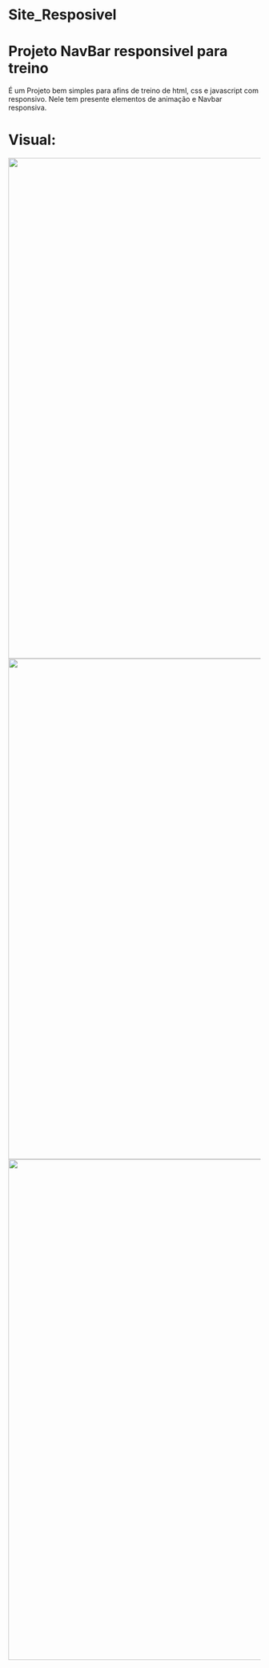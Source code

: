 # Site_Resposivel
<h1>Projeto NavBar responsivel para treino</h1>
<p>É um Projeto bem simples para afins de treino de html, css e javascript com responsivo. Nele tem presente elementos de animação e Navbar responsiva.</p>

<h1>Visual:</h1>
<div align="center">
<img src="https://user-images.githubusercontent.com/72951026/165781189-060b0e42-695e-4e50-891f-4a8c8a3b074e.png" width=1000px>
<img src="https://user-images.githubusercontent.com/72951026/165781688-84da853a-19cc-46be-aeb1-532f4ba971d4.png" width=1000px>
<img src="https://user-images.githubusercontent.com/72951026/165781742-54aeaff5-fe75-45f8-bf27-ad8cb493af6d.png" width=1000px>
</div>
